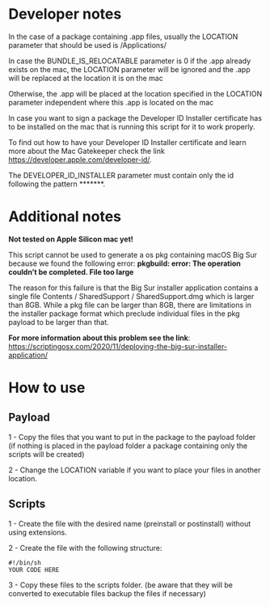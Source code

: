 **Developer notes**
===

In the case of a package containing .app files, usually the LOCATION parameter that should be used is /Applications/

In case the BUNDLE_IS_RELOCATABLE parameter is 0 if the .app already exists on the mac, the LOCATION parameter will be ignored and the .app will be replaced at the location it is on the mac

Otherwise, the .app will be placed at the location specified in the LOCATION parameter independent where this .app is located on the mac

In case you want to sign a package the Developer ID Installer certificate has to be installed on the mac that is running this script for it to work properly.

To find out how to have your Developer ID Installer certificate and learn more about the Mac Gatekeeper check the link https://developer.apple.com/developer-id/.

The DEVELOPER_ID_INSTALLER parameter must contain only the id following the pattern *******.

**Additional notes** 
===

**Not tested on  Apple Silicon mac yet!**

This script cannot be used to generate a os pkg containing macOS Big Sur because we found the following error: **pkgbuild: error: The operation couldn’t be completed. File too large**

The reason for this failure is that the Big Sur installer application contains a single file Contents / SharedSupport / SharedSupport.dmg which is larger than 8GB. While a pkg file can be larger than 8GB, there are limitations in the installer package format which preclude individual files in the pkg payload to be larger than that.

**For more information about this problem see the link**: https://scriptingosx.com/2020/11/deploying-the-big-sur-installer-application/

**How to use**
===

Payload
---
1 - Copy the files that you want to put in the package to the payload folder (if nothing is placed in the payload folder a package containing only the scripts will be created)

2 - Change the LOCATION variable if you want to place your files in another location.


Scripts
---

1 - Create the file with the desired name (preinstall or postinstall) without using extensions.

2 - Create the file with the following structure:

```
#!/bin/sh
YOUR CODE HERE
```

3 - Copy these files to the scripts folder. (be aware that they will be converted to executable files backup the files if necessary)